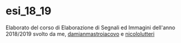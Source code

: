 # esi_18_19
Elaborato del corso di Elaborazione di Segnali ed Immagini dell'anno 2018/2019 svolto da me,  [damianmastroiacovo](https://github.com/dmastro97) e [nicololutteri](https://github.com/nicololutteri)
